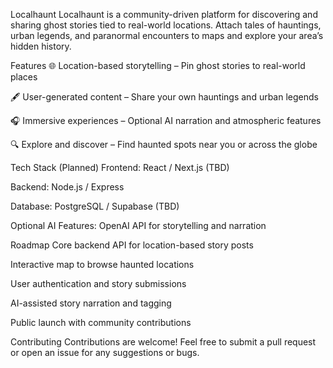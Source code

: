 Localhaunt
Localhaunt is a community-driven platform for discovering and sharing ghost stories tied to real-world locations. Attach tales of hauntings, urban legends, and paranormal encounters to maps and explore your area’s hidden history.

Features
🌐 Location-based storytelling – Pin ghost stories to real-world places

🖋 User-generated content – Share your own hauntings and urban legends

🎧 Immersive experiences – Optional AI narration and atmospheric features

🔍 Explore and discover – Find haunted spots near you or across the globe

Tech Stack (Planned)
Frontend: React / Next.js (TBD)

Backend: Node.js / Express

Database: PostgreSQL / Supabase (TBD)

Optional AI Features: OpenAI API for storytelling and narration

Roadmap
 Core backend API for location-based story posts

 Interactive map to browse haunted locations

 User authentication and story submissions

 AI-assisted story narration and tagging

 Public launch with community contributions

Contributing
Contributions are welcome! Feel free to submit a pull request or open an issue for any suggestions or bugs.
